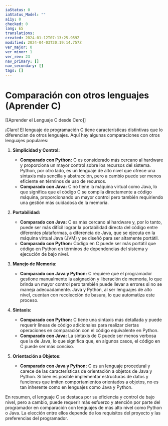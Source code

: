 ```yaml
---
iaStatus: 0
iaStatus_Model: ""
a11y: 0
checked: 0
lang: ES
translations: 
created: 2024-01-12T07:13:25.959Z
modified: 2024-04-03T20:19:14.757Z
ver_major: 0
ver_minor: 1
ver_rev: 23
nav_primary: []
nav_secondary: []
tags: []
---
```

# Comparación con otros lenguajes (Aprender C)

[[Aprender el Lenguaje C desde Cero]]

¡Claro! El lenguaje de programación C tiene características distintivas que lo diferencian de otros lenguajes. Aquí hay algunas comparaciones con otros lenguajes populares:

1. **Simplicidad y Control:**
   - **Comparado con Python:** C es considerado más cercano al hardware y proporciona un mayor control sobre los recursos del sistema. Python, por otro lado, es un lenguaje de alto nivel que ofrece una sintaxis más sencilla y abstracción, pero a cambio puede ser menos eficiente en términos de uso de recursos.
   - **Comparado con Java:** C no tiene la máquina virtual como Java, lo que significa que el código C se compila directamente a código máquina, proporcionando un mayor control pero también requiriendo una gestión más cuidadosa de la memoria.

2. **Portabilidad:**
   - **Comparado con Java:** C es más cercano al hardware y, por lo tanto, puede ser más difícil lograr la portabilidad directa del código entre diferentes plataformas, a diferencia de Java, que se ejecuta en la máquina virtual Java (JVM) y se diseñó para ser altamente portátil.
   - **Comparado con Python:** Código en C puede ser más portátil que código en Python en términos de dependencias del sistema y ejecución de bajo nivel.

3. **Manejo de Memoria:**
   - **Comparado con Java y Python:** C requiere que el programador gestione manualmente la asignación y liberación de memoria, lo que brinda un mayor control pero también puede llevar a errores si no se maneja adecuadamente. Java y Python, al ser lenguajes de alto nivel, cuentan con recolección de basura, lo que automatiza este proceso.

4. **Sintaxis:**
   - **Comparado con Python:** C tiene una sintaxis más detallada y puede requerir líneas de código adicionales para realizar ciertas operaciones en comparación con el código equivalente en Python.
   - **Comparado con Java:** La sintaxis de C puede ser menos verbosa que la de Java, lo que significa que, en algunos casos, el código en C puede ser más conciso.

5. **Orientación a Objetos:**
   - **Comparado con Java y Python:** C es un lenguaje procedural y carece de las características de orientación a objetos de Java y Python. Si bien es posible implementar estructuras de datos y funciones que imiten comportamientos orientados a objetos, no es tan inherente como en lenguajes como Java y Python.

En resumen, el lenguaje C se destaca por su eficiencia y control de bajo nivel, pero a cambio, puede requerir más esfuerzo y atención por parte del programador en comparación con lenguajes de más alto nivel como Python o Java. La elección entre ellos depende de los requisitos del proyecto y las preferencias del programador.